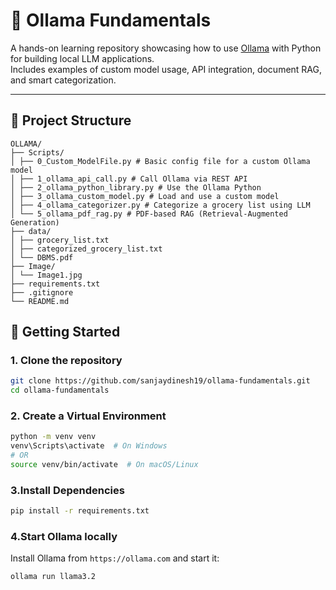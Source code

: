 # 🧠 Ollama Fundamentals

A hands-on learning repository showcasing how to use [Ollama](https://ollama.com/) with Python for building local LLM applications.  
Includes examples of custom model usage, API integration, document RAG, and smart categorization.

---

## 📁 Project Structure

```
OLLAMA/
├── Scripts/
│ ├── 0_Custom_ModelFile.py # Basic config file for a custom Ollama model
│ ├── 1_ollama_api_call.py # Call Ollama via REST API
│ ├── 2_ollama_python_library.py # Use the Ollama Python 
│ ├── 3_ollama_custom_model.py # Load and use a custom model
│ ├── 4_ollama_categorizer.py # Categorize a grocery list using LLM
│ └── 5_ollama_pdf_rag.py # PDF-based RAG (Retrieval-Augmented Generation)
├── data/
│ ├── grocery_list.txt
│ ├── categorized_grocery_list.txt
│ └── DBMS.pdf
├── Image/
│ └── Image1.jpg
├── requirements.txt
├── .gitignore
└── README.md
```

## 🚀 Getting Started

### 1. Clone the repository

```bash
git clone https://github.com/sanjaydinesh19/ollama-fundamentals.git
cd ollama-fundamentals
```

### 2. Create a Virtual Environment
```bash
python -m venv venv
venv\Scripts\activate  # On Windows
# OR
source venv/bin/activate  # On macOS/Linux
```

### 3.Install Dependencies
```bash
pip install -r requirements.txt
```

### 4.Start Ollama locally
Install Ollama from `https://ollama.com` and start it:
```bash
ollama run llama3.2
```